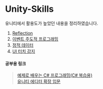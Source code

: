 # Unity-Skills
유니티에서 활용도가 높았던 내용을 정리하였습니다.
1. [Reflection](https://github.com/kkng932/Unity-Skills/tree/main/Reflection)
2. [이벤트 주도적 프로그래밍](https://github.com/kkng932/Unity-Skills/tree/main/EventDrivenProgramming)
3. [정적 데이터](https://github.com/kkng932/Unity-Skills/tree/main/GlobalStaticVariable)
4. [UI 터치 감지](https://github.com/kkng932/Unity-Skills/tree/main/TouchDetection)


<!--
## 게임 디자인 패턴 
1. [싱글톤](https://github.com/kkng932/Unity-Skills/tree/main/GameDesignPatterns/Singleton)
-->


#### 공부용 링크
> [예제로 배우는 C# 프로그래밍(C# 복습용)](https://www.csharpstudy.com/CSharp/CSharp-Intro.aspx)  
> [유니티 에디터 확장 입문](https://velog.io/@hammerimpact/series/%EC%9C%A0%EB%8B%88%ED%8B%B0-%EC%97%90%EB%94%94%ED%84%B0-%ED%99%95%EC%9E%A5-%EC%9E%85%EB%AC%B8)
